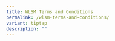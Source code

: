 ```yaml
---
title: WLSM Terms and Conditions
permalink: /wlsm-terms-and-conditions/
variant: tiptap
description: ""
---
```

<p></p>